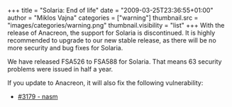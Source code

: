 +++
title = "Solaria: End of life"
date = "2009-03-25T23:36:55+01:00"
author = "Miklos Vajna"
categories = ["warning"]
thumbnail.src = "images/categories/warning.png"
thumbnail.visibility = "list"
+++
With the release of Anacreon, the support for Solaria is discontinued. It is highly recommended to upgrade to our new stable release, as there will be no more security and bug fixes for Solaria.  

 We have released FSA526 to FSA588 for Solaria. That means 63 security problems were issued in half a year.  

 If you update to Anacreon, it will also fix the following vulnerability:  

* [#3179 - nasm](http://bugs.frugalware.org/task/3179)
